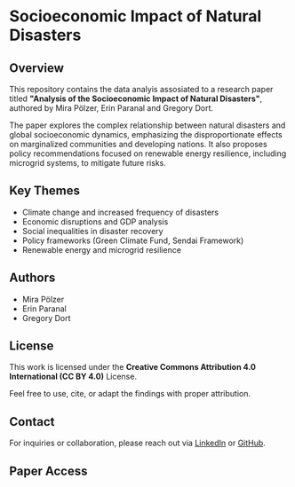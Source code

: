 # Socioeconomic Impact of Natural Disasters

## Overview
This repository contains the data analyis assosiated to a research paper titled **"Analysis of the Socioeconomic Impact of Natural Disasters"**, authored by Mira Pölzer, Erin Paranal and Gregory Dort.

The paper explores the complex relationship between natural disasters and global socioeconomic dynamics, emphasizing the disproportionate effects on marginalized communities and developing nations. It also proposes policy recommendations focused on renewable energy resilience, including microgrid systems, to mitigate future risks.

## Key Themes
- Climate change and increased frequency of disasters
- Economic disruptions and GDP analysis
- Social inequalities in disaster recovery
- Policy frameworks (Green Climate Fund, Sendai Framework)
- Renewable energy and microgrid resilience

## Authors
- Mira Pölzer
- Erin Paranal
- Gregory Dort

## License
This work is licensed under the **Creative Commons Attribution 4.0 International (CC BY 4.0)** License.

Feel free to use, cite, or adapt the findings with proper attribution. 

## Contact
For inquiries or collaboration, please reach out via [LinkedIn](https://www.linkedin.com/in/mira-p%C3%B6lzer-a0518a239/) or [GitHub](https://github.com/poelzerm).

## Paper Access
